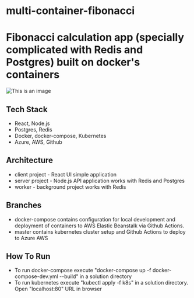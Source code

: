 # multi-container-fibonacci
# Fibonacci calculation app (specially complicated with Redis and Postgres) built on docker's containers

![This is an image](https://upload.wikimedia.org/wikipedia/commons/3/35/Fibonacci2.jpg)

## Tech Stack
- React, Node.js
- Postgres, Redis
- Docker, docker-compose, Kubernetes
- Azure, AWS, Github

## Architecture
- client project - React UI simple application
- server project - Node.js API application works with Redis and Postgres
- worker - background project works with Redis

## Branches
- docker-compose contains configuration for local development and deployment of containers to AWS Elastic Beanstalk via Github Actions.
- master contains kubernetes cluster setup and Github Actions to deploy to Azure AWS

## How To Run
- To run docker-compose execute "docker-compose up -f docker-compose-dev.yml --build" in a solution directory
- To run kubernetes execute "kubectl apply -f k8s" in a solution directory. Open "localhost:80" URL in browser
